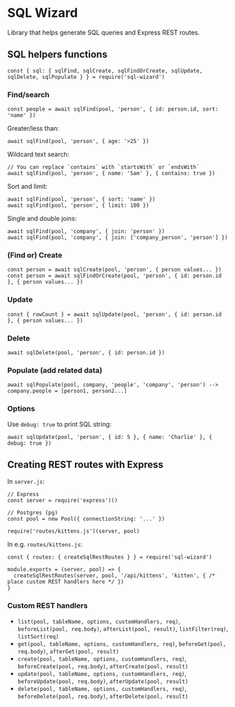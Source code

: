 # SQL Wizard

Library that helps generate SQL queries and Express REST routes.


## SQL helpers functions

	const { sql: { sqlFind, sqlCreate, sqlFindOrCreate, sqlUpdate, sqlDelete, sqlPopulate } } = require('sql-wizard')

### Find/search

	const people = await sqlFind(pool, 'person', { id: person.id, sort: 'name' })

Greater/less than:

	await sqlFind(pool, 'person', { age: '>25' })

Wildcard text search:

	// You can replace `contains` with `startsWith` or `endsWith`
	await sqlFind(pool, 'person', { name: 'Sam' }, { contains: true })

Sort and limit:

	await sqlFind(pool, 'person', { sort: 'name' })
	await sqlFind(pool, 'person', { limit: 100 })

Single and double joins:

	await sqlFind(pool, 'company', { join: 'person' })
	await sqlFind(pool, 'company', { join: ['company_person', 'person'] })

### (Find or) Create

	const person = await sqlCreate(pool, 'person', { person values... })
	const person = await sqlFindOrCreate(pool, 'person', { id: person.id }, { person values... })

### Update

	const { rowCount } = await sqlUpdate(pool, 'person', { id: person.id }, { person values... })

### Delete

	await sqlDelete(pool, 'person', { id: person.id })

### Populate (add related data)

	await sqlPopulate(pool, company, 'people', 'company', 'person') --> company.people = [person1, person2...]

### Options

Use `debug: true` to print SQL string:

	await sqlUpdate(pool, 'person', { id: 5 }, { name: 'Charlie' }, { debug: true })


## Creating REST routes with Express

In `server.js`:

	// Express
	const server = require('express')()

	// Postgres (pg)
	const pool = new Pool({ connectionString: '...' })

	require('routes/kittens.js')(server, pool)

In e.g. `routes/kittens.js`:

	const { routes: { createSqlRestRoutes } } = require('sql-wizard')

	module.exports = (server, pool) => {
	  createSqlRestRoutes(server, pool, '/api/kittens', 'kitten', { /* place custom REST handlers here */ })
	}

### Custom REST handlers

* `list(pool, tableName, options, customHandlers, req)`, `beforeList(pool, req.body)`, `afterList(pool, result)`, `listFilter(req)`, `listSort(req)`
* `get(pool, tableName, options, customHandlers, req)`, `beforeGet(pool, req.body)`, `afterGet(pool, result)`
* `create(pool, tableName, options, customHandlers, req)`, `beforeCreate(pool, req.body)`, `afterCreate(pool, result)`
* `update(pool, tableName, options, customHandlers, req)`, `beforeUpdate(pool, req.body)`, `afterUpdate(pool, result)`
* `delete(pool, tableName, options, customHandlers, req)`, `beforeDelete(pool, req.body)`, `afterDelete(pool, result)`
